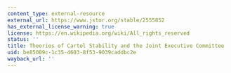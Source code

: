 ```yaml
---
content_type: external-resource
external_url: https://www.jstor.org/stable/2555852
has_external_license_warning: true
license: https://en.wikipedia.org/wiki/All_rights_reserved
status: ''
title: Theories of Cartel Stability and the Joint Executive Committee
uid: be85009c-1c35-4603-8f53-9039caddbc2e
wayback_url: ''
---
```

